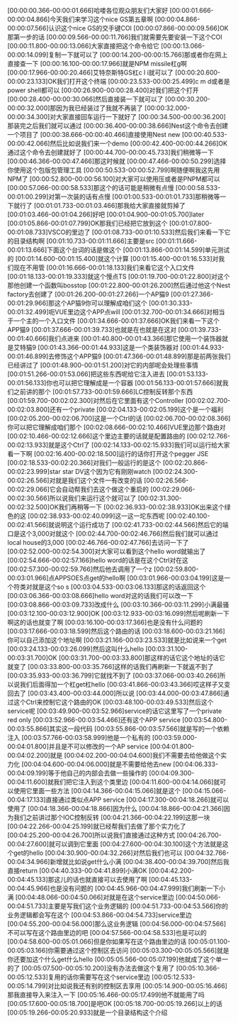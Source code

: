 [00:00:00.366-00:00:01.666]哈喽各位观众朋友们大家好
[00:00:01.666-00:00:04.866]今天我们来学习这个nice GS第五章啊
[00:00:04.866-00:00:07.566]认识这个nice GS的交手键COI
[00:00:07.866-00:00:09.566]OK那第一步的话
[00:00:09.566-00:00:11.766]我们就需要先要安装一下这个COI
[00:00:11.800-00:00:13.066]大家直接把这个命令给它
[00:00:13.066-00:00:14.099]复制一下就可以了
[00:00:14.200-00:00:15.766]那或者你在网上直接查一下
[00:00:16.100-00:00:17.966]就是NPM missile杠g啊
[00:00:17.966-00:00:20.466]艾特奈斯特GS杠c l i就可以了
[00:00:20.600-00:00:23.133]OK我们打开这个终端
[00:00:23.533-00:00:25.499]c m d或者是power shell都可以
[00:00:26.900-00:00:28.400]对我们把这个打开
[00:00:28.400-00:00:30.066]然后直接装一下就可以了
[00:00:30.200-00:00:32.000]那因为我已经装过了我就不再装了
[00:00:32.000-00:00:34.300]对大家直接回车运行一下就好了
[00:00:34.500-00:00:36.200]那装完之后我们就可以通过
[00:00:36.400-00:00:38.666]Nest这个命令去创建一个项目了
[00:00:38.666-00:00:40.466]直接使用Nest new
[00:00:40.533-00:00:42.066]然后比如说我们来一个demo
[00:00:42.400-00:00:44.266]OK通过这个命令去创建就好了
[00:00:44.700-00:00:45.733]我们稍微等一下
[00:00:46.366-00:00:47.466]那这时候就
[00:00:47.466-00:00:50.299]选择你使用这个包版包管理工具
[00:00:50.533-00:00:52.799]啊随便啊我这先用NPM了
[00:00:52.800-00:00:56.100]对大家可以使用压或者是PNPM都可以
[00:00:57.066-00:00:58.533]那这个的话可能是稍微有点慢
[00:00:58.533-00:01:00.299]对第一次装的话有点慢
[00:01:00.533-00:01:01.733]那稍微等一下就行了
[00:01:01.733-00:01:03.466]那我给大家直接就剪掉了
[00:01:03.466-00:01:04.266]好吧
[00:01:04.900-00:01:05.700]later
[00:01:05.866-00:01:07.799]OK那我们已经把它放到这个
[00:01:07.800-00:01:08.733]VSCO的里边了
[00:01:08.733-00:01:10.533]然后我们来看一下它的目录结构啊
[00:01:10.733-00:01:11.666]主要是src
[00:01:11.666-00:01:13.666]下面这个台词的话是做这个
[00:01:13.866-00:01:14.599]单元测试的
[00:01:14.600-00:01:15.400]就这个计算
[00:01:15.400-00:01:16.533]对我们现在不用管
[00:01:16.666-00:01:18.133]我们来看它这个入口文件
[00:01:18.133-00:01:19.333]就这个慢点TS
[00:01:19.700-00:01:22.800]对这个那他创建一个函数叫bosstop
[00:01:22.800-00:01:26.200]然后通过他这个Nest factory去创建了
[00:01:26.200-00:01:27.266]一个AP猫9
[00:01:27.366-00:01:29.966]那这个AP猫9你可以理解成咱们这个
[00:01:30.333-00:01:32.499]呃VUE里边这个APP点will
[00:01:32.700-00:01:34.666]对相当于一个主的一个入口文件
[00:01:34.666-00:01:37.666]OK我们来看一下这个APP猫9
[00:01:37.666-00:01:39.733]也就是在也就是在这对
[00:01:39.733-00:01:40.666]我们点进来
[00:01:40.800-00:01:43.366]那它使用一个装饰器就是艾特猫9
[00:01:43.366-00:01:44.933]这是一个类装饰器对
[00:01:44.933-00:01:46.899]去修饰这个APP猫9
[00:01:47.366-00:01:48.899]那是前两张我们已经讲过了
[00:01:48.900-00:01:51.200]对它的内部呢会处理些事情
[00:01:51.266-00:01:53.066]把这些东西呢给它注入进去
[00:01:53.133-00:01:56.133]你也可以把它理解成是一个容器
[00:01:56.133-00:01:57.666]就我们之前讲的那个
[00:01:57.733-00:01:59.666]LC控制反转那个东西
[00:01:59.700-00:02:02.300]对然后在它里面有这个Controller
[00:02:02.700-00:02:03.800]还有一个private
[00:02:04.133-00:02:05.199]这个是一个福利
[00:02:05.200-00:02:06.700]这是一个Ctrl的话
[00:02:06.700-00:02:08.366]你可以把它理解成咱们那个
[00:02:08.666-00:02:10.466]VUE里边那个路由对
[00:02:10.466-00:02:12.666]这个里边主要的话就是配置路由的
[00:02:12.766-00:02:13.933]就是这个Ctrl了
[00:02:14.133-00:02:15.933]我们可以运行给大家看一下啊
[00:02:16.400-00:02:18.500]运行的话你打开这个pegger JSE
[00:02:18.533-00:02:20.366]对我们一般运行的是这个
[00:02:20.866-00:02:23.999]star star DV这个因为它有刚刚watch
[00:02:24.300-00:02:26.566]对就是我们这个文件一有改变的话
[00:02:26.566-00:02:29.066]它会自动帮我们去这个做这个重启的
[00:02:29.066-00:02:30.566]所以说我们来运行这个就可以了
[00:02:31.300-00:02:32.500]OK我们再稍等一下
[00:02:36.933-00:02:38.933]OK出来这个绿色的这
[00:02:38.933-00:02:40.099]这一这一坨东西呢
[00:02:40.100-00:02:41.566]就说明这个运行成功了
[00:02:41.733-00:02:44.566]然后它的端口是这个3,000对就这个
[00:02:44.700-00:02:46.766]然后我们就可以通过local house的3,000
[00:02:46.766-00:02:47.766]去访问一下了
[00:02:52.000-00:02:54.300]对大家可以看到这个hello word就输出了
[00:02:54.666-00:02:57.166]hello word的话是在这个Ctrl对在这
[00:02:57.300-00:02:59.766]然后他去调用了一个z
[00:02:59.800-00:03:01.966]点APPSOES点get的hello啊
[00:03:01.966-00:03:04.199]这是一个符类对就是这个so s
[00:03:04.533-00:03:06.133]那这的话返回这个
[00:03:06.366-00:03:08.666]hello word对这的话我们可以改一下
[00:03:08.866-00:03:09.733]改成什么
[00:03:10.366-00:03:11.299]小满最骚
[00:03:12.100-00:03:12.900]OK
[00:03:12.933-00:03:16.099]然后呢刷新一下啊这的话也就变了啊
[00:03:16.100-00:03:17.366]也是没有什么问题的
[00:03:17.666-00:03:18.599]然后这个路由的话
[00:03:18.600-00:03:21.166]你可以自己添加这个地址啊
[00:03:21.166-00:03:23.533]就是比如说来一个get
[00:03:24.133-00:03:26.099]然后这叫什么hello
[00:03:31.100-00:03:31.700]OK
[00:03:31.700-00:03:33.800]那这样的话它这个地址的话它就变了
[00:03:33.800-00:03:35.766]这样的话我们再刷新一下就返不到了
[00:03:35.933-00:03:36.799]它就找不到了
[00:03:37.066-00:03:40.266]所以说我们后面得加一个杠get杠hello
[00:03:41.866-00:03:43.366]哎这样子又变回去了
[00:03:43.400-00:03:44.000]所以说
[00:03:44.000-00:03:47.866]通过这个Ctrl来控制它这个路由的OK
[00:03:48.100-00:03:49.533]然后这个service呢
[00:03:49.900-00:03:52.966]service的话它这里写了一个private red only
[00:03:52.966-00:03:54.466]还有这个APP service
[00:03:54.800-00:03:55.866]其实这一段代码
[00:03:55.866-00:03:57.566]就是写的一个依赖注入
[00:03:57.766-00:03:58.999]他是一个私有的
[00:03:59.000-00:04:01.800]并且是不可以修改的一个AP service
[00:04:01.800-00:04:02.200]就是
[00:04:02.200-00:04:04.600]我们不需要去给他做这个实力化
[00:04:04.600-00:04:06.000]就是不需要给他去new
[00:04:06.333-00:04:09.199]等于他自己的内部会去做一些操作的
[00:04:09.300-00:04:11.600]就我们把它注入到这个类里边
[00:04:11.600-00:04:14.066]就可以使用它里面一些方法
[00:04:14.366-00:04:15.066]就是这个
[00:04:15.066-00:04:17.133]直接通过类似点APP service
[00:04:17.300-00:04:18.266]就可以使用了
[00:04:18.366-00:04:18.866]因为什么
[00:04:18.866-00:04:21.366]因为我们之前讲过那个IOC控制反转
[00:04:21.366-00:04:22.199]这那一块
[00:04:22.266-00:04:25.199]就已经帮我们去做了那个实力化了
[00:04:25.200-00:04:26.700]所以说我们直接通过这种方式
[00:04:26.700-00:04:27.600]就可以调到它里面
[00:04:27.600-00:04:30.100]这个方法就是这个get的hello
[00:04:30.900-00:04:32.266]对然后我们也可以
[00:04:32.766-00:04:34.966]新增就比如说get什么小满
[00:04:38.400-00:04:39.700]然后我直接return
[00:04:40.333-00:04:41.899]小满OK
[00:04:42.200-00:04:45.133]那这儿的话也就直接可以去使用了啊
[00:04:45.133-00:04:45.966]也是没有问题的
[00:04:45.966-00:04:47.999]我们刷新一下小满
[00:04:48.066-00:04:50.066]对就是在这个service里边
[00:04:50.066-00:04:51.733]主要是写我们这个业务逻辑的
[00:04:51.733-00:04:53.566]你的业务逻辑都会写在这个
[00:04:53.866-00:04:54.733]service里边
[00:04:55.200-00:04:56.000]那么这业务逻辑
[00:04:56.000-00:04:57.566]不可以写在这个路由里边的吧
[00:04:57.566-00:04:58.533]也是可以的
[00:04:58.600-00:05:01.066]但是你如果写在这个路由里边的话
[00:05:01.100-00:05:03.166]你需要通过这个控制区去访问
[00:05:03.300-00:05:05.566]就是你还要加这个什么get什么hello
[00:05:05.566-00:05:07.199]他就成了这个单一的了
[00:05:07.500-00:05:10.200]没有办法去做这个复用了
[00:05:10.366-00:05:12.533]复用的话你需要写在这个service里边
[00:05:12.533-00:05:14.799]对比如说我还有别的控制区去享用
[00:05:14.900-00:05:16.466]那我直接导入来注入一下
[00:05:16.466-00:05:17.499]他不就能用了吗
[00:05:17.600-00:05:18.700]是吧OK
[00:05:18.700-00:05:19.266]以上的话
[00:05:19.266-00:05:20.933]就是一个目录结构这个介绍